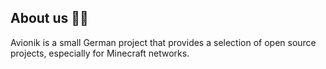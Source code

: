 ## About us 🙋‍♀️

Avionik is a small German project that provides a selection of open source projects, especially for Minecraft networks.
